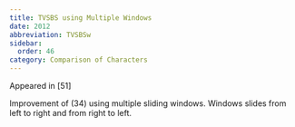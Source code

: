 ```yaml
---
title: TVSBS using Multiple Windows
date: 2012
abbreviation: TVSBSw
sidebar:
  order: 46
category: Comparison of Characters
---
```


Appeared in [51]

Improvement of (34) using multiple sliding windows. Windows slides from left to right and from right to left.
